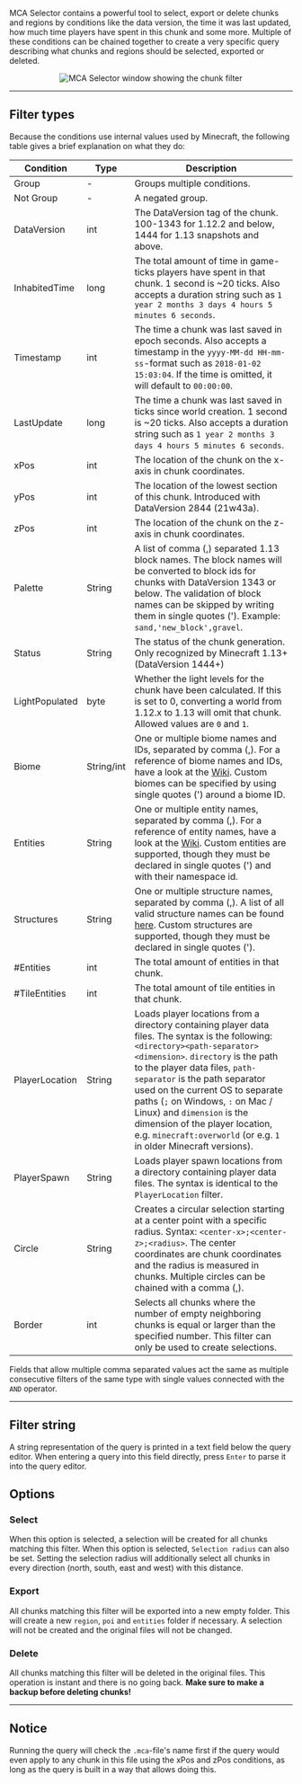 MCA Selector contains a powerful tool to select, export or delete chunks and regions by conditions like the data
version, the time it was last updated, how much time players have spent in this chunk and some more. Multiple of
these conditions can be chained together to create a very specific query describing what chunks and regions should be 
selected, exported or deleted.

<p align="center">
  <img src="/Querz/mcaselector/wiki/images/Chunk-Filter/filter_chunks.png" alt="MCA Selector window showing the chunk 
filter">
</p>

---

## Filter types

Because the conditions use internal values used by Minecraft, the following table gives a brief explanation on what
they do:

| Condition      | Type       | Description                                                                                                                                                                                                                                                                                                                                                                                                                                        |
|----------------|------------|----------------------------------------------------------------------------------------------------------------------------------------------------------------------------------------------------------------------------------------------------------------------------------------------------------------------------------------------------------------------------------------------------------------------------------------------------|
| Group          | -          | Groups multiple conditions.                                                                                                                                                                                                                                                                                                                                                                                                                        |
| Not Group      | -          | A negated group.                                                                                                                                                                                                                                                                                                                                                                                                                                   |
| DataVersion    | int        | The DataVersion tag of the chunk. 100-1343 for 1.12.2 and below, 1444 for 1.13 snapshots and above.                                                                                                                                                                                                                                                                                                                                                |
| InhabitedTime  | long       | The total amount of time in game-ticks players have spent in that chunk. 1 second is ~20 ticks. Also accepts a duration string such as `1 year 2 months 3 days 4 hours 5 minutes 6 seconds`.                                                                                                                                                                                                                                                       |
| Timestamp      | int        | The time a chunk was last saved in epoch seconds. Also accepts a timestamp in the `yyyy-MM-dd HH-mm-ss`-format such as `2018-01-02 15:03:04`. If the time is omitted, it will default to `00:00:00`.                                                                                                                                                                                                                                               |
| LastUpdate     | long       | The time a chunk was last saved in ticks since world creation. 1 second is ~20 ticks. Also accepts a duration string such as `1 year 2 months 3 days 4 hours 5 minutes 6 seconds`.                                                                                                                                                                                                                                                                 |
| xPos           | int        | The location of the chunk on the x-axis in chunk coordinates.                                                                                                                                                                                                                                                                                                                                                                                      |
| yPos           | int        | The location of the lowest section of this chunk. Introduced with DataVersion 2844 (21w43a).                                                                                                                                                                                                                                                                                                                                                       |
| zPos           | int        | The location of the chunk on the z-axis in chunk coordinates.                                                                                                                                                                                                                                                                                                                                                                                      |
| Palette        | String     | A list of comma (,) separated 1.13 block names. The block names will be converted to block ids for chunks with DataVersion 1343 or below. The validation of block names can be skipped by writing them in single quotes ('). Example: `sand,'new_block',gravel`.                                                                                                                                                                                   |
| Status         | String     | The status of the chunk generation. Only recognized by Minecraft 1.13+ (DataVersion 1444+)                                                                                                                                                                                                                                                                                                                                                         |
| LightPopulated | byte       | Whether the light levels for the chunk have been calculated. If this is set to 0, converting a world from 1.12.x to 1.13 will omit that chunk. Allowed values are `0` and `1`.                                                                                                                                                                                                                                                                     |
| Biome          | String/int | One or multiple biome names and IDs, separated by comma (,). For a reference of biome names and IDs, have a look at the [Wiki](https://minecraft.gamepedia.com/Java_Edition_data_values#Biomes). Custom biomes can be specified by using single quotes (') around a biome ID.                                                                                                                                                                      |
| Entities       | String     | One or multiple entity names, separated by comma (,). For a reference of entity names, have a look at the [Wiki](https://minecraft.gamepedia.com/Java_Edition_data_values#Entities). Custom entities are supported, though they must be declared in single quotes (') and with their namespace id.                                                                                                                                                 |
| Structures     | String     | One or multiple structure names, separated by comma (,). A list of all valid structure names can be found [here](https://github.com/Querz/mcaselector/blob/master/src/main/resources/mapping/all_structures.txt). Custom structures are supported, though they must be declared in single quotes (').                                                                                                                                              |
| #Entities      | int        | The total amount of entities in that chunk.                                                                                                                                                                                                                                                                                                                                                                                                        |
| #TileEntities  | int        | The total amount of tile entities in that chunk.                                                                                                                                                                                                                                                                                                                                                                                                   |
| PlayerLocation | String     | Loads player locations from a directory containing player data files. The syntax is the following: `<directory><path-separator><dimension>`. `directory` is the path to the player data files, `path-separator` is the path separator used on the current OS to separate paths (`;` on Windows, `:` on Mac / Linux) and `dimension` is the dimension of the player location, e.g. `minecraft:overworld` (or e.g. `1` in older Minecraft versions). |
| PlayerSpawn    | String     | Loads player spawn locations from a directory containing player data files. The syntax is identical to the `PlayerLocation` filter.                                                                                                                                                                                                                                                                                                                |
| Circle         | String     | Creates a circular selection starting at a center point with a specific radius. Syntax: `<center-x>;<center-z>;<radius>`. The center coordinates are chunk coordinates and the radius is measured in chunks. Multiple circles can be chained with a comma (,).                                                                                                                                                                                     |
| Border         | int        | Selects all chunks where the number of empty neighboring chunks is equal or larger than the specified number. This filter can only be used to create selections.                                                                                                                                                                                                                                                                                   |

Fields that allow multiple comma separated values act the same as multiple consecutive filters of the same type with
single values connected with the `AND` operator.

---

## Filter string

A string representation of the query is printed in a text field below the query editor. When entering a query into
this field directly, press `Enter` to parse it into the query editor.

## Options

### Select

When this option is selected, a selection will be created for all chunks matching this filter. When this option is 
selected, `Selection radius` can also be set. Setting the selection radius will additionally select all chunks in 
every direction (north, south, east and west) with this distance.

### Export

All chunks matching this filter will be exported into a new empty folder. This will create a new `region`, `poi` and 
`entities` folder if necessary. A selection will not be created and the original files will not be changed.

### Delete

All chunks matching this filter will be deleted in the original files. This operation is instant and there is no 
going back. **Make sure to make a backup before deleting chunks!**

---

## Notice

Running the query will check the `.mca`-file's name first if the query would even apply to any chunk in this file
using the xPos and zPos conditions, as long as the query is built in a way that allows doing this.